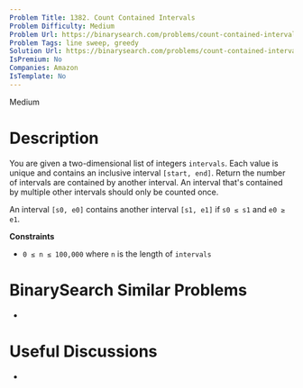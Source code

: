 ```yaml
---
Problem Title: 1382. Count Contained Intervals
Problem Difficulty: Medium
Problem Url: https://binarysearch.com/problems/count-contained-intervals/
Problem Tags: line sweep, greedy
Solution Url: https://binarysearch.com/problems/count-contained-intervals/solutions/
IsPremium: No
Companies: Amazon
IsTemplate: No
---
```


<span style="color: ;">Medium</span>

# Description

You are given a two-dimensional list of integers `intervals`. Each value is unique and contains an inclusive interval `[start, end]`. Return the number of intervals are contained by another interval. An interval that's contained by multiple other intervals should only be counted once.

An interval `[s0, e0]` contains another interval `[s1, e1]` if `s0 ≤ s1` and `e0 ≥ e1`.

**Constraints**
- `0 ≤ n ≤ 100,000` where `n` is the length of `intervals`

# BinarySearch Similar Problems

- []()

# Useful Discussions

- []()
